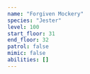 ```yaml
---
name: "Forgiven Mockery"
species: "Jester"
level: 100
start_floor: 31
end_floor: 32
patrol: false
mimic: false
abilities: []
---
```

